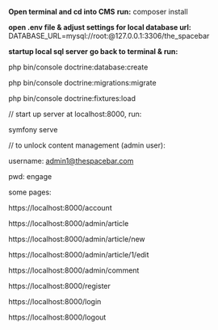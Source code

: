 **Open terminal and cd into CMS**
**run:**
composer install

**open .env file & adjust settings for local database url:**
DATABASE_URL=mysql://root:@127.0.0.1:3306/the_spacebar

**startup local sql server**
**go back to terminal & run:**

  php bin/console doctrine:database:create

  php bin/console doctrine:migrations:migrate

  php bin/console doctrine:fixtures:load

// start up server at localhost:8000, run:

symfony serve

// to unlock content management (admin user):

username: admin1@thespacebar.com

pwd: engage

some pages:
  
  https://localhost:8000/account
  
  https://localhost:8000/admin/article
  
  https://localhost:8000/admin/article/new
  
  https://localhost:8000/admin/article/1/edit
  
  https://localhost:8000/admin/comment
  
  https://localhost:8000/register
  
  https://localhost:8000/login
  
  https://localhost:8000/logout
  
  
  
